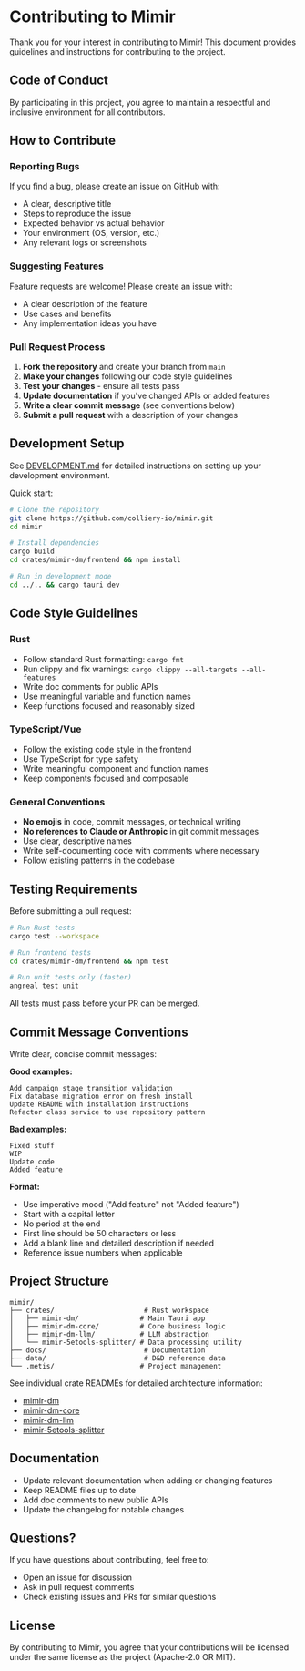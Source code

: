 # Contributing to Mimir

Thank you for your interest in contributing to Mimir! This document provides guidelines and instructions for contributing to the project.

## Code of Conduct

By participating in this project, you agree to maintain a respectful and inclusive environment for all contributors.

## How to Contribute

### Reporting Bugs

If you find a bug, please create an issue on GitHub with:
- A clear, descriptive title
- Steps to reproduce the issue
- Expected behavior vs actual behavior
- Your environment (OS, version, etc.)
- Any relevant logs or screenshots

### Suggesting Features

Feature requests are welcome! Please create an issue with:
- A clear description of the feature
- Use cases and benefits
- Any implementation ideas you have

### Pull Request Process

1. **Fork the repository** and create your branch from `main`
2. **Make your changes** following our code style guidelines
3. **Test your changes** - ensure all tests pass
4. **Update documentation** if you've changed APIs or added features
5. **Write a clear commit message** (see conventions below)
6. **Submit a pull request** with a description of your changes

## Development Setup

See [DEVELOPMENT.md](DEVELOPMENT.md) for detailed instructions on setting up your development environment.

Quick start:
```bash
# Clone the repository
git clone https://github.com/colliery-io/mimir.git
cd mimir

# Install dependencies
cargo build
cd crates/mimir-dm/frontend && npm install

# Run in development mode
cd ../.. && cargo tauri dev
```

## Code Style Guidelines

### Rust
- Follow standard Rust formatting: `cargo fmt`
- Run clippy and fix warnings: `cargo clippy --all-targets --all-features`
- Write doc comments for public APIs
- Use meaningful variable and function names
- Keep functions focused and reasonably sized

### TypeScript/Vue
- Follow the existing code style in the frontend
- Use TypeScript for type safety
- Write meaningful component and function names
- Keep components focused and composable

### General Conventions
- **No emojis** in code, commit messages, or technical writing
- **No references to Claude or Anthropic** in git commit messages
- Use clear, descriptive names
- Write self-documenting code with comments where necessary
- Follow existing patterns in the codebase

## Testing Requirements

Before submitting a pull request:

```bash
# Run Rust tests
cargo test --workspace

# Run frontend tests
cd crates/mimir-dm/frontend && npm test

# Run unit tests only (faster)
angreal test unit
```

All tests must pass before your PR can be merged.

## Commit Message Conventions

Write clear, concise commit messages:

**Good examples:**
```
Add campaign stage transition validation
Fix database migration error on fresh install
Update README with installation instructions
Refactor class service to use repository pattern
```

**Bad examples:**
```
Fixed stuff
WIP
Update code
Added feature
```

**Format:**
- Use imperative mood ("Add feature" not "Added feature")
- Start with a capital letter
- No period at the end
- First line should be 50 characters or less
- Add a blank line and detailed description if needed
- Reference issue numbers when applicable

## Project Structure

```
mimir/
├── crates/                      # Rust workspace
│   ├── mimir-dm/               # Main Tauri app
│   ├── mimir-dm-core/          # Core business logic
│   ├── mimir-dm-llm/           # LLM abstraction
│   └── mimir-5etools-splitter/ # Data processing utility
├── docs/                        # Documentation
├── data/                        # D&D reference data
└── .metis/                     # Project management
```

See individual crate READMEs for detailed architecture information:
- [mimir-dm](crates/mimir-dm/README.md)
- [mimir-dm-core](crates/mimir-dm-core/README.md)
- [mimir-dm-llm](crates/mimir-dm-llm/README.md)
- [mimir-5etools-splitter](crates/mimir-5etools-splitter/README.md)

## Documentation

- Update relevant documentation when adding or changing features
- Keep README files up to date
- Add doc comments to new public APIs
- Update the changelog for notable changes

## Questions?

If you have questions about contributing, feel free to:
- Open an issue for discussion
- Ask in pull request comments
- Check existing issues and PRs for similar questions

## License

By contributing to Mimir, you agree that your contributions will be licensed under the same license as the project (Apache-2.0 OR MIT).
